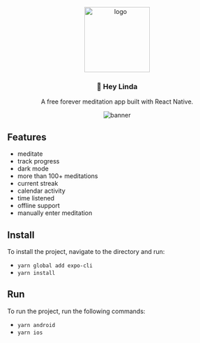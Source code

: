 <p align="center">
  <img src="https://avatars.githubusercontent.com/u/88053790" alt="logo" height="150"/>
</p>
<h3 align="center">
  🧘 Hey Linda
</h3>
<p align="center">
  A free forever meditation app built with React Native.
</p>
<p align="center">
  <img src="https://user-images.githubusercontent.com/3059371/127218639-9b801064-97df-4eb6-9518-94b09c42e031.jpg" alt="banner" />
</p>

## Features

- meditate
- track progress
- dark mode
- more than 100+ meditations
- current streak
- calendar activity
- time listened
- offline support
- manually enter meditation

## Install

To install the project, navigate to the directory and run:

- `yarn global add expo-cli`
- `yarn install`

## Run

To run the project, run the following commands:

- `yarn android`
- `yarn ios`
